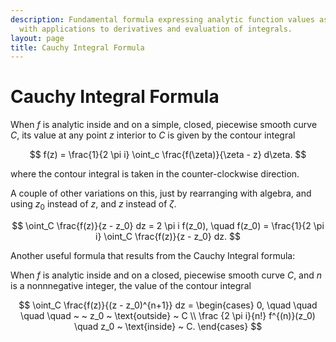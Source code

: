 ```yaml
---
description: Fundamental formula expressing analytic function values as contour integrals,
  with applications to derivatives and evaluation of integrals.
layout: page
title: Cauchy Integral Formula
---
```


# Cauchy Integral Formula

When $f$ is analytic inside and on a simple, closed, piecewise smooth curve $C$, its value at any point $z$ interior to $C$ is given by the contour integral

$$ f(z) = \frac{1}{2 \pi i} \oint_c \frac{f(\zeta)}{\zeta - z} d\zeta. $$

where the contour integral is taken in the counter-clockwise direction.

A couple of other variations on this, just by rearranging with algebra, and using $z_0$ instead of $z$, and $z$ instead of $\zeta$.


$$ \oint_C \frac{f(z)}{z - z_0} dz = 2 \pi i f(z_0), \quad f(z_0) = \frac{1}{2 \pi i} \oint_C \frac{f(z)}{z - z_0} dz. $$

Another useful formula that results from the Cauchy Integral formula:

When $f$ is analytic inside and on a closed, piecewise smooth curve $C$, and $n$ is a nonnnegative integer, the value of the contour integral

$$ \oint_C \frac{f(z)}{(z - z_0)^{n+1}} dz = \begin{cases} 0, \quad \quad \quad \quad ~ ~  z_0 ~ \text{outside} ~ C \\ \frac {2 \pi i}{n!} f^{(n)}(z_0) \quad z_0 ~ \text{inside} ~ C. \end{cases} $$